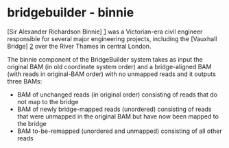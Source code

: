 bridgebuilder - binnie
=============

[Sir Alexander Richardson Binnie] [1] was a Victorian-era civil engineer responsible for several major engineering projects, including the [Vauxhall Bridge] [2] over the River Thames in central London.

The binnie component of the BridgeBuilder system takes as input the original BAM (in old coordinate system order) and a bridge-aligned BAM (with reads in original-BAM order) with no unmapped reads and it outputs three BAMs:
   * BAM of unchanged reads (in original order) consisting of reads that do not map to the bridge
   * BAM of newly bridge-mapped reads (unordered) consisting of reads that were unmapped in the original BAM but have now been mapped to the bridge
   * BAM to-be-remapped (unordered and unmapped) consisting of all other reads



[1]: https://en.wikipedia.org/wiki/Alexander_Binnie	 "Sir Alexander Richardson Binnie"
[2]: https://en.wikipedia.org/wiki/Vauxhall_Bridge	 "Vauxhall Bridge"

